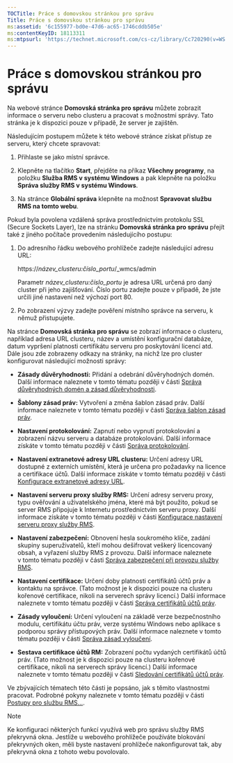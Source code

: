 ```yaml
---
TOCTitle: Práce s domovskou stránkou pro správu
Title: Práce s domovskou stránkou pro správu
ms:assetid: '6c155977-bd0e-47d6-ac65-1746cddb505e'
ms:contentKeyID: 18113311
ms:mtpsurl: 'https://technet.microsoft.com/cs-cz/library/Cc720290(v=WS.10)'
---
```


Práce s domovskou stránkou pro správu
=====================================

Na webové stránce **Domovská stránka pro správu** můžete zobrazit informace o serveru nebo clusteru a pracovat s možnostmi správy. Tato stránka je k dispozici pouze v případě, že server je zajištěn.

Následujícím postupem můžete k této webové stránce získat přístup ze serveru, který chcete spravovat:

1.  Přihlaste se jako místní správce.

2.  Klepněte na tlačítko **Start**, přejděte na příkaz **Všechny programy**, na položku **Služba RMS v systému Windows** a pak klepněte na položku **Správa služby RMS v systému Windows**.

3.  Na stránce **Globální správa** klepněte na možnost **Spravovat službu RMS na tomto webu**.

Pokud byla povolena vzdálená správa prostřednictvím protokolu SSL (Secure Sockets Layer), lze na stránku **Domovská stránka pro správu** přejít také z jiného počítače provedením následujícího postupu:

1.  Do adresního řádku webového prohlížeče zadejte následující adresu URL:  

    https://*název\_clusteru:číslo\_portu*/\_wmcs/admin

    Parametr *název\_clusteru:číslo\_portu* je adresa URL určená pro daný cluster při jeho zajišťování. Číslo portu zadejte pouze v případě, že jste určili jiné nastavení než výchozí port 80.

2.  Po zobrazení výzvy zadejte pověření místního správce na serveru, k němuž přistupujete.

Na stránce **Domovská stránka pro správu** se zobrazí informace o clusteru, například adresa URL clusteru, název a umístění konfigurační databáze, datum vypršení platnosti certifikátu serveru pro poskytování licencí atd. Dále jsou zde zobrazeny odkazy na stránky, na nichž lze pro cluster konfigurovat následující možnosti správy:

-   **Zásady důvěryhodnosti:** Přidání a odebrání důvěryhodných domén. Další informace naleznete v tomto tématu později v části [Správa důvěryhodných domén a zásad důvěryhodnosti](https://technet.microsoft.com/1c96ee74-fd28-4511-be21-087e2b04c3ee).

-   **Šablony zásad práv:** Vytvoření a změna šablon zásad práv. Další informace naleznete v tomto tématu později v části [Správa šablon zásad práv](https://technet.microsoft.com/718286dc-3399-4556-96c9-ec3a33d31877).

-   **Nastavení protokolování:** Zapnutí nebo vypnutí protokolování a zobrazení názvu serveru a databáze protokolování. Další informace získáte v tomto tématu později v části [Správa protokolování](https://technet.microsoft.com/8fccfc57-2135-494e-8e44-f6191bf5e4a0).

-   **Nastavení extranetové adresy URL clusteru:** Určení adresy URL dostupné z externích umístění, která je určena pro požadavky na licence a certifikace účtů. Další informace získáte v tomto tématu později v části [Konfigurace extranetové adresy URL](https://technet.microsoft.com/88fec9ff-c96c-4d20-8856-0485e7507572).

-   **Nastavení serveru proxy služby RMS:** Určení adresy serveru proxy, typu ověřování a uživatelského jména, které má být použito, pokud se server RMS připojuje k Internetu prostřednictvím serveru proxy. Další informace získáte v tomto tématu později v části [Konfigurace nastavení serveru proxy služby RMS](https://technet.microsoft.com/179d2970-62e9-4487-aa5b-f4334234991e).
-   **Nastavení zabezpečení:** Obnovení hesla soukromého klíče, zadání skupiny superuživatelů, kteří mohou dešifrovat veškerý licencovaný obsah, a vyřazení služby RMS z provozu. Další informace naleznete v tomto tématu později v části [Správa zabezpečení při provozu služby RMS](https://technet.microsoft.com/62050812-de4f-4392-8d63-f2f89aa01ed4).
-   **Nastavení certifikace:** Určení doby platnosti certifikátů účtů práv a kontaktu na správce. (Tato možnost je k dispozici pouze na clusteru kořenové certifikace, nikoli na serverech správy licencí.) Další informace naleznete v tomto tématu později v části [Správa certifikátů účtů práv](https://technet.microsoft.com/49c5c2ba-e197-4e4b-b3b3-b3248f068bcc).
-   **Zásady vyloučení:** Určení vyloučení na základě verze bezpečnostního modulu, certifikátu účtu práv, verze systému Windows nebo aplikace s podporou správy přístupových práv. Další informace naleznete v tomto tématu později v části [Správa zásad vyloučení](https://technet.microsoft.com/ee31e099-e095-4648-95da-0009fbeb48cb).
-   **Sestava certifikace účtů RM:** Zobrazení počtu vydaných certifikátů účtů práv. (Tato možnost je k dispozici pouze na clusteru kořenové certifikace, nikoli na serverech správy licencí.) Další informace naleznete v tomto tématu později v části [Sledování certifikátů účtů práv](https://technet.microsoft.com/5bb0f3cf-fc44-4e60-a93f-c789d6f8a902).

Ve zbývajících tématech této části je popsáno, jak s těmito vlastnostmi pracovat. Podrobné pokyny naleznete v tomto tématu později v části [Postupy pro službu RMS...](https://technet.microsoft.com/82032075-f361-438f-a2c4-93ab29ae6cff).

> [!NOTE]
> Ke konfiguraci některých funkcí využívá web pro správu služby RMS překryvná okna. Jestliže u webového prohlížeče používáte blokování překryvných oken, měli byste nastavení prohlížeče nakonfigurovat tak, aby překryvná okna z tohoto webu povolovalo. 
